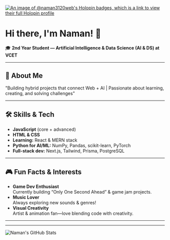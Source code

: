 
[![An image of @naman3120web's Holopin badges, which is a link to view their full Holopin profile](https://holopin.me/naman3120web)](https://holopin.io/@naman3120web)



# Hi there, I'm Naman! 👋

🎓 **2nd Year Student — Artificial Intelligence & Data Science (AI & DS) at VCET**

---

## 🚀 About Me
"Building hybrid projects that connect Web + AI | Passionate about learning, creating, and solving challenges"

---

## 🛠️ Skills & Tech

- **JavaScript** (core + advanced)
- **HTML & CSS**
- **Learning:** React & MERN stack
- **Python for AI/ML:** NumPy, Pandas, scikit-learn, PyTorch
- **Full-stack dev:** Next.js, Tailwind, Prisma, PostgreSQL

---

## 🎮 Fun Facts & Interests

- **Game Dev Enthusiast**  
  Currently building “Only One Second Ahead” & game jam projects.
- **Music Lover**  
  Always exploring new sounds & genres!
- **Visual Creativity**  
  Artist & animation fan—love blending code with creativity.

---



---

![Naman's GitHub Stats](https://github-readme-stats.vercel.app/api?username=Naman3120-Web&show_icons=true&theme=radical)
